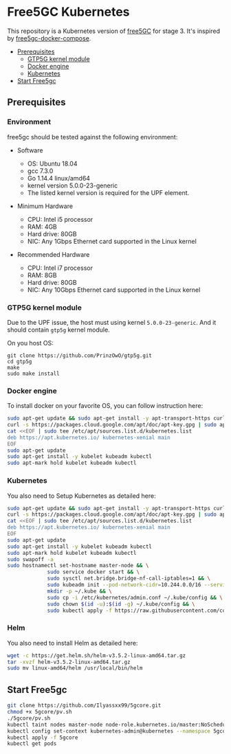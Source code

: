 # Free5GC Kubernetes

This repository is a Kubernetes version of [free5GC](https://github.com/free5gc/free5gc) for stage 3. It's inspired by [free5gc-docker-compose](https://github.com/free5gc/free5gc-compose.git).


<!-- START doctoc generated TOC please keep comment here to allow auto update -->
<!-- DON'T EDIT THIS SECTION, INSTEAD RE-RUN doctoc TO UPDATE -->


- [Prerequisites](#prerequisites)
  - [GTP5G kernel module](#gtp5g-kernel-module)
  - [Docker engine](#docker-engine)
  - [Kubernetes](#Kubernetes)
- [Start Free5gc](#start-free5gc)

<!-- END doctoc generated TOC please keep comment here to allow auto update -->

## Prerequisites
### Environment
free5gc should be tested against the following environment:

- Software

  - OS: Ubuntu 18.04
  - gcc 7.3.0
  - Go 1.14.4 linux/amd64
  - kernel version 5.0.0-23-generic
  - The listed kernel version is required for the UPF element.

- Minimum Hardware

  - CPU: Intel i5 processor
  - RAM: 4GB
  - Hard drive: 80GB
  - NIC: Any 1Gbps Ethernet card supported in the Linux kernel
  
- Recommended Hardware

  - CPU: Intel i7 processor
  - RAM: 8GB
  - Hard drive: 80GB
  - NIC: Any 10Gbps Ethernet card supported in the Linux kernel
  
### GTP5G kernel module

Due to the UPF issue, the host must using kernel `5.0.0-23-generic`. And it should contain `gtp5g` kernel module.

On you host OS:
```
git clone https://github.com/PrinzOwO/gtp5g.git
cd gtp5g
make
sudo make install
```

### Docker engine

To install docker on your favorite OS, you can follow instruction here:
```bash
sudo apt-get update && sudo apt-get install -y apt-transport-https curl
curl -s https://packages.cloud.google.com/apt/doc/apt-key.gpg | sudo apt-key add -
cat <<EOF | sudo tee /etc/apt/sources.list.d/kubernetes.list
deb https://apt.kubernetes.io/ kubernetes-xenial main
EOF
sudo apt-get update
sudo apt-get install -y kubelet kubeadm kubectl
sudo apt-mark hold kubelet kubeadm kubectl
```

### Kubernetes

You also need to Setup Kubernetes as detailed here: 
```bash
sudo apt-get update && sudo apt-get install -y apt-transport-https curl
curl -s https://packages.cloud.google.com/apt/doc/apt-key.gpg | sudo apt-key add -
cat <<EOF | sudo tee /etc/apt/sources.list.d/kubernetes.list
deb https://apt.kubernetes.io/ kubernetes-xenial main
EOF
sudo apt-get update
sudo apt-get install -y kubelet kubeadm kubectl
sudo apt-mark hold kubelet kubeadm kubectl
sudo swapoff -a
sudo hostnamectl set-hostname master-node && \
             sudo service docker start && \
             sudo sysctl net.bridge.bridge-nf-call-iptables=1 && \
             sudo kubeadm init --pod-network-cidr=10.244.0.0/16 --service-cidr=10.244.100.0/24 && \
             mkdir -p ~/.kube && \
             sudo cp -i /etc/kubernetes/admin.conf ~/.kube/config && \
             sudo chown $(id -u):$(id -g) ~/.kube/config && \
             sudo kubectl apply -f https://raw.githubusercontent.com/coreos/flannel/master/Documentation/kube-flannel.yml
```

### Helm

You also need to install Helm as detailed here: 
```bash
wget -c https://get.helm.sh/helm-v3.5.2-linux-amd64.tar.gz
tar -xvzf helm-v3.5.2-linux-amd64.tar.gz
sudo mv linux-amd64/helm /usr/local/bin/helm
```
## Start Free5gc

```bash
git clone https://github.com/Ilyassxx99/5gcore.git
chmod +x 5gcore/pv.sh
./5gcore/pv.sh
kubectl taint nodes master-node node-role.kubernetes.io/master:NoSchedule-
kubectl config set-context kubernetes-admin@kubernetes --namespace 5gcore
kubectl apply -f 5gcore
kubectl get pods
```

